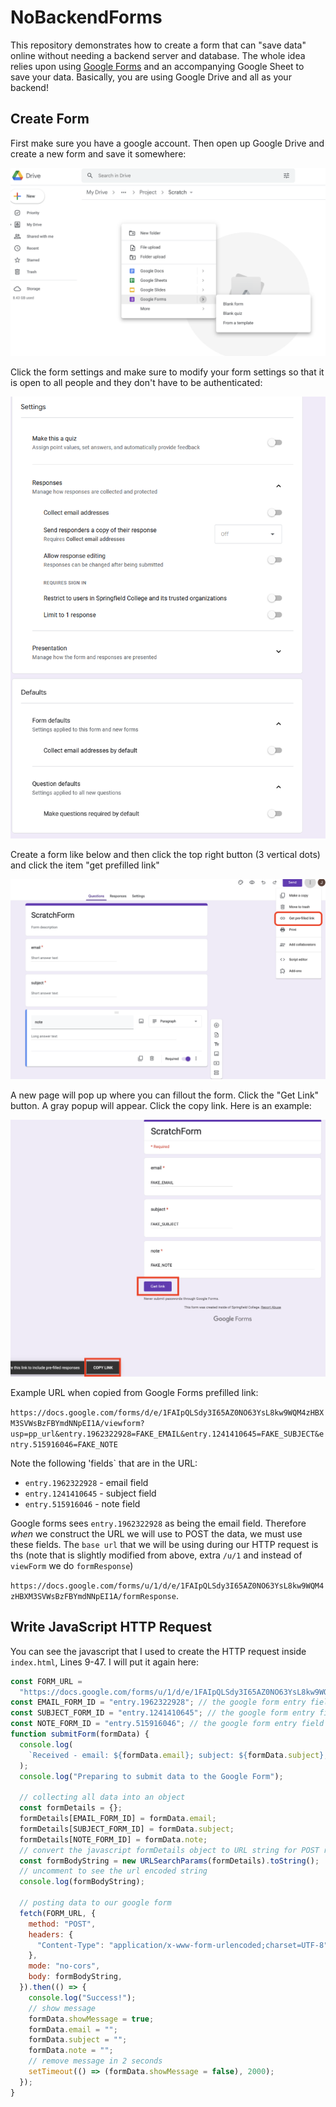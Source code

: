 # NoBackendForms

This repository demonstrates how to create a form that can "save data" online without needing a backend server and database. The whole idea relies upon using [Google Forms](https://www.google.com/forms/about/) and an accompanying Google Sheet to save your data. Basically, you are using Google Drive and all as your backend!

## Create Form

First make sure you have a google account. Then open up Google Drive and create a new form and save it somewhere:

![](media/create_form.png)

Click the form settings and make sure to modify your form settings so that it is open to all people and they don't have to be authenticated:

![](media/form_settings.PNG)

Create a form like below and then click the top right button (3 vertical dots) and click the item "get prefilled link"

![](media/prefilled_link.png)

A new page will pop up where you can fillout the form. Click the "Get Link" button. A gray popup will appear. Click the copy link. Here is an example:

![](media/copy_link.png)

Example URL when copied from Google Forms prefilled link:

`https://docs.google.com/forms/d/e/1FAIpQLSdy3I65AZ0NO63YsL8kw9WQM4zHBXM3SVWsBzFBYmdNNpEI1A/viewform?usp=pp_url&entry.1962322928=FAKE_EMAIL&entry.1241410645=FAKE_SUBJECT&entry.515916046=FAKE_NOTE`

Note the following 'fields` that are in the URL:

- `entry.1962322928` - email field
- `entry.1241410645` - subject field
- `entry.515916046` - note field

Google forms sees `entry.1962322928` as being the email field. Therefore _when_ we construct the URL we will use to POST the data, we must use these fields. The `base url` that we will be using during our HTTP request is ths (note that is slightly modified from above, extra `/u/1` and instead of `viewForm` we do `formResponse`)

`https://docs.google.com/forms/u/1/d/e/1FAIpQLSdy3I65AZ0NO63YsL8kw9WQM4zHBXM3SVWsBzFBYmdNNpEI1A/formResponse`.

## Write JavaScript HTTP Request

You can see the javascript that I used to create the HTTP request inside `index.html`, Lines 9-47. I will put it again here:

```javascript
const FORM_URL =
  "https://docs.google.com/forms/u/1/d/e/1FAIpQLSdy3I65AZ0NO63YsL8kw9WQM4zHBXM3SVWsBzFBYmdNNpEI1A/formResponse"; // google form URL
const EMAIL_FORM_ID = "entry.1962322928"; // the google form entry field for email
const SUBJECT_FORM_ID = "entry.1241410645"; // the google form entry field for subject
const NOTE_FORM_ID = "entry.515916046"; // the google form entry field for note
function submitForm(formData) {
  console.log(
    `Received - email: ${formData.email}; subject: ${formData.subject}; note: ${formData.note}`
  );
  console.log("Preparing to submit data to the Google Form");

  // collecting all data into an object
  const formDetails = {};
  formDetails[EMAIL_FORM_ID] = formData.email;
  formDetails[SUBJECT_FORM_ID] = formData.subject;
  formDetails[NOTE_FORM_ID] = formData.note;
  // convert the javascript formDetails object to URL string for POST request
  const formBodyString = new URLSearchParams(formDetails).toString();
  // uncomment to see the url encoded string
  console.log(formBodyString);

  // posting data to our google form
  fetch(FORM_URL, {
    method: "POST",
    headers: {
      "Content-Type": "application/x-www-form-urlencoded;charset=UTF-8",
    },
    mode: "no-cors",
    body: formBodyString,
  }).then(() => {
    console.log("Success!");
    // show message
    formData.showMessage = true;
    formData.email = "";
    formData.subject = "";
    formData.note = "";
    // remove message in 2 seconds
    setTimeout(() => (formData.showMessage = false), 2000);
  });
}
```
